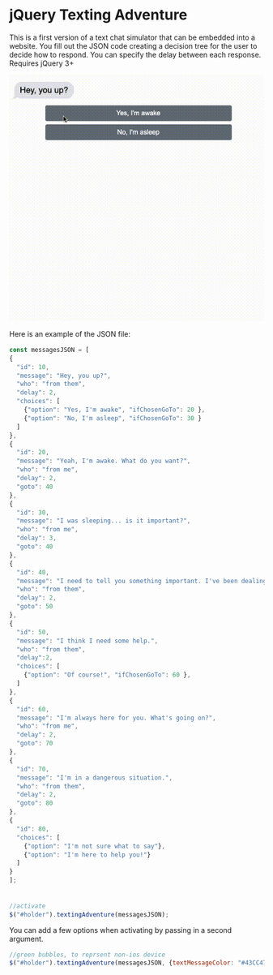 jQuery Texting Adventure
==============

This is a first version of a text chat simulator that can be embedded into a website. You fill out the JSON code creating a decision tree for the user to decide how to respond. You can specify the delay between each response. Requires jQuery 3+

![Screen gif showing how it works](misc/text-adventure.gif)

Here is an example of the JSON file:

```javascript
const messagesJSON = [
{
  "id": 10,
  "message": "Hey, you up?",
  "who": "from them",
  "delay": 2,
  "choices": [
    {"option": "Yes, I'm awake", "ifChosenGoTo": 20 },
    {"option": "No, I'm asleep", "ifChosenGoTo": 30 }
  ]
},
{
  "id": 20,
  "message": "Yeah, I'm awake. What do you want?",
  "who": "from me",
  "delay": 2,
  "goto": 40
},
{
  "id": 30,
  "message": "I was sleeping... is it important?",
  "who": "from me",
  "delay": 3,
  "goto": 40
},
{
  "id": 40,
  "message": "I need to tell you something important. I've been dealing with some issues lately and I wanted to get your take.",
  "who": "from them",
  "delay": 2,
  "goto": 50
},
{
  "id": 50,
  "message": "I think I need some help.",
  "who": "from them",
  "delay":2,
  "choices": [
    {"option": "Of course!", "ifChosenGoTo": 60 },
  ]
},
{
  "id": 60,
  "message": "I'm always here for you. What's going on?",
  "who": "from me",
  "delay": 2,
  "goto": 70
},
{
  "id": 70,
  "message": "I'm in a dangerous situation.",
  "who": "from them",
  "delay": 2,
  "goto": 80
},
{
  "id": 80,
  "choices": [
    {"option": "I'm not sure what to say"},
    {"option": "I'm here to help you!"}
  ]
}
];


//activate
$("#holder").textingAdventure(messagesJSON);
```

You can add a few options when activating by passing in a second argument.

```javascript
//green bubbles, to reprsent non-ios device
$("#holder").textingAdventure(messagesJSON, {textMessageColor: "#43CC47", messageTails:false})
```
